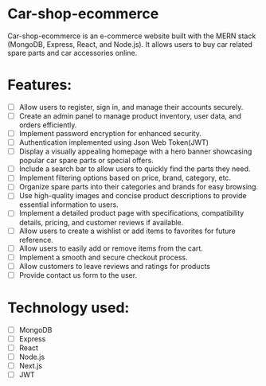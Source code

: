 # Car-shop-ecommerce

Car-shop-ecommerce is an e-commerce website built with the MERN stack (MongoDB, Express, React, and Node.js). It allows users to buy car related spare parts and car accessories online.

# Features:

- [ ] Allow users to register, sign in, and manage their accounts securely.
- [ ] Create an admin panel to manage product inventory, user data, and orders efficiently.
- [ ] Implement password encryption for enhanced security.
- [ ] Authentication implemented using Json Web Token(JWT)
- [ ] Display a visually appealing homepage with a hero banner showcasing popular car spare parts or special offers.
- [ ] Include a search bar to allow users to quickly find the parts they need.
- [ ] Implement filtering options based on price, brand, category, etc.
- [ ] Organize spare parts into their categories and brands for easy browsing.
- [ ] Use high-quality images and concise product descriptions to provide essential information to users.
- [ ] Implement a detailed product page with specifications, compatibility details, pricing, and customer reviews if available.
- [ ] Allow users to create a wishlist or add items to favorites for future reference.
- [ ] Allow users to easily add or remove items from the cart.
- [ ] Implement a smooth and secure checkout process.
- [ ] Allow customers to leave reviews and ratings for products
- [ ] Provide contact us form to the user.

# Technology used:

- [ ] MongoDB
- [ ] Express
- [ ] React
- [ ] Node.js
- [ ] Next.js
- [ ] JWT
